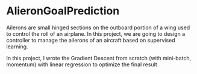 # AlieronGoalPrediction

Ailerons are small hinged sections on the outboard portion of a wing used to control the roll of an airplane. In this project, we are going to design a controller to manage the ailerons of an aircraft based on supervised learning.

In this project, I wrote the Gradient Descent from scratch (with mini-batch, momentum) with linear regression to optimize the final result
